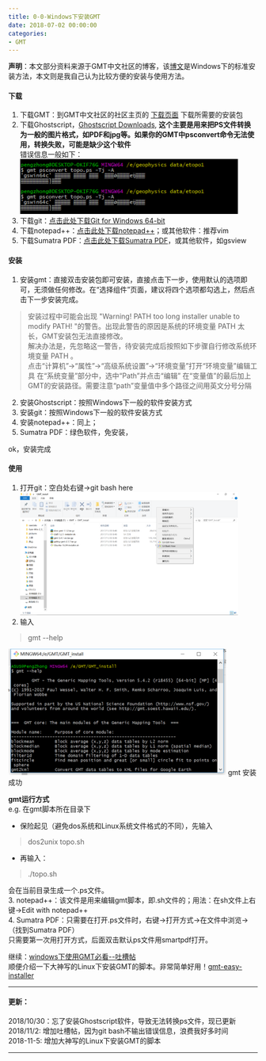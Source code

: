 ```yaml
---
title: 0-0-Windows下安装GMT
date: 2018-07-02 00:00:00
categories:
- GMT
---
```

**声明**：本文部分资料来源于GMT中文社区的博客，该[博文](https://docs.gmt-china.org/install/windows/)是Windows下的标准安装方法，本文则是我自己认为比较方便的安装与使用方法。
#### 下载
1. 下载GMT：到GMT中文社区的社区主页的 [下载页面](https://gmt-china.org/download/) 下载所需要的安装包
2. 下载Ghostscript，[Ghostscript Downloads](https://www.ghostscript.com/download/gsdnld.html), **这个主要是用来把PS文件转换为一般的图片格式，如PDF和jpg等。如果你的GMT中psconvert命令无法使用，转换失败，可能是缺少这个软件**  
错误信息一般如下：  
![image.png](imags/7955445-7d2a44dc7ef26c63.png)  
3. 下载git：[点击此处下载Git for Windows 64-bit](https://github.com/git-for-windows/git/releases/download/v2.19.1.windows.1/Git-2.19.1-64-bit.exe)  
4. 下载notepad++：[点击此处下载notepad++](https://notepad-plus-plus.org/download/v7.5.9.html)；或其他软件：推荐vim  
5.  下载Sumatra PDF：[点击此处下载Sumatra PDF](https://www.sumatrapdfreader.org/download-free-pdf-viewer.html)，或其他软件，如gsview  

#### 安装
1. 安装gmt：直接双击安装包即可安装，直接点击下一步，使用默认的选项即可，无须做任何修改。在“选择组件”页面，建议将四个选项都勾选上，然后点击下一步安装完成。  
> 安装过程中可能会出现 "Warning! PATH too long installer unable to modify PATH! "的警告。出现此警告的原因是系统的环境变量 PATH 太长，GMT安装包无法直接修改。  
解决办法是，先忽略这一警告，待安装完成后按照如下步骤自行修改系统环境变量 PATH 。  
点击“计算机”->“属性”->“高级系统设置”->“环境变量”打开“环境变量”编辑工具
在“系统变量”部分中，选中“Path”并点击“编辑”
在“变量值”的最后加上GMT的安装路径。需要注意“path”变量值中多个路径之间用英文分号分隔   

2.  安装Ghostscript：按照Windows下一般的软件安装方式
3. 安装git：按照Windows下一般的软件安装方式
4. 安装notepad++：同上；
5. Sumatra PDF：绿色软件，免安装，

ok，安装完成
#### 使用
1. 打开git：空白处右键->git bash here  
![image.png](imags/7955445-3d0db17f5efab142.png)
2. 输入
> gmt --help

![image.png](imags/7955445-eaabeb8494385a6e.png)
gmt 安装成功

**gmt运行方式**  
e.g. 在gmt脚本所在目录下    
- 保险起见（避免dos系统和Linux系统文件格式的不同），先输入
> dos2unix topo.sh

- 再输入：
> ./topo.sh 

会在当前目录生成一个.ps文件。  
3. notepad++：该文件是用来编辑gmt脚本，即.sh文件的；用法：在sh文件上右键->Edit with notepad++  
4. Sumatra PDF：只需要在打开.ps文件时，右键->打开方式->在文件中浏览->（找到Sumatra PDF）  
只需要第一次用打开方式，后面双击默认ps文件用smartpdf打开。  

继续：[windows下使用GMT必看--吐槽帖](https://www.jianshu.com/p/39f04fa602d9)  
顺便介绍一下大神写的Linux下安装GMT的脚本。非常简单好用！[gmt-easy-installer](https://github.com/gmt-china/gmt-easy-installer)
***
#### 更新：
2018/10/30：忘了安装Ghostscript软件，导致无法转换ps文件，现已更新  
2018/11/2:  增加吐槽帖，因为git bash不输出错误信息，浪费我好多时间  
2018-11-5:  增加大神写的Linux下安装GMT的脚本  

---

